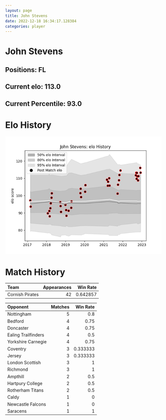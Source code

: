 ```yaml
---  
layout: page  
title: John Stevens  
date: 2022-12-18 16:34:17.128384  
categories: player  
---
```

# John Stevens

## Positions: FL

## Current elo: 113.0

## Current Percentile: 93.0

# Elo History


![elo history](history_JohnStevens.png)
# Match History


| Team            |   Appearances |   Win Rate |
|:----------------|--------------:|-----------:|
| Cornish Pirates |            42 |   0.642857 |

| Opponent            |   Matches |   Win Rate |
|:--------------------|----------:|-----------:|
| Nottingham          |         5 |   0.8      |
| Bedford             |         4 |   0.75     |
| Doncaster           |         4 |   0.75     |
| Ealing Trailfinders |         4 |   0.5      |
| Yorkshire Carnegie  |         4 |   0.75     |
| Coventry            |         3 |   0.333333 |
| Jersey              |         3 |   0.333333 |
| London Scottish     |         3 |   1        |
| Richmond            |         3 |   1        |
| Ampthill            |         2 |   0.5      |
| Hartpury College    |         2 |   0.5      |
| Rotherham Titans    |         2 |   0.5      |
| Caldy               |         1 |   0        |
| Newcastle Falcons   |         1 |   0        |
| Saracens            |         1 |   1        |